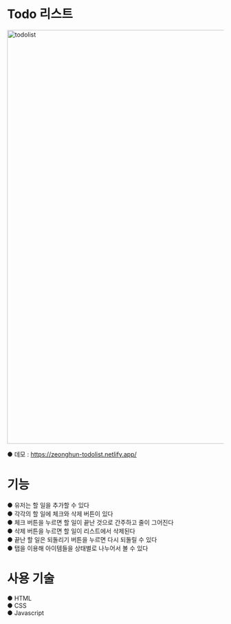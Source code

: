 # Todo 리스트

<img width="960" alt="todolist" src="https://user-images.githubusercontent.com/115923975/202981865-b3f49053-e462-44a4-9fcd-e732d2639e6f.PNG">

● 데모 : https://zeonghun-todolist.netlify.app/

# 기능
● 유저는 할 일을 추가할 수 있다  
● 각각의 할 일에 체크와 삭제 버튼이 있다  
● 체크 버튼을 누르면 할 일이 끝난 것으로 간주하고 줄이 그어진다  
● 삭제 버튼을 누르면 할 일이 리스트에서 삭제된다  
● 끝난 할 일은 되돌리기 버튼을 누르면 다시 되돌릴 수 있다  
● 탭을 이용해 아이템들을 상태별로 나누어서 볼 수 있다  

# 사용 기술
● HTML  
● CSS  
● Javascript  

